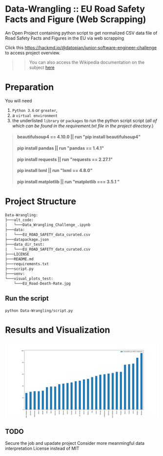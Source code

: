 # Data-Wrangling :: EU Road Safety Facts and Figure (Web Scrapping)
An Open Project containing python script to get normalized CSV data file of Road Safety Facts and Figures in the EU via web scrapping

Click this https://hackmd.io/@datopian/junior-software-engineer-challenge to access project overview.
>> You can also access the Wikipedia documentation on the subject [here](https://en.wikipedia.org/wiki/Road_safety_in_Europe)


# Preparation
You will need 
  1. `Python 3.6` or `greater`, 
  2. a `virtual environment`
  3. the underlisted `library` or `packages` to run the python script script (*all of which can be found in the requirement.txt file in the project directory.*)
> #### beautifulsoup4 == 4.10.0  || run "pip install beautifulsoup4"
> #### pip install pandas || run "pandas == 1.4.1"
> #### pip install requests || run "requests == 2.27.1"
> #### pip install lxml || run "lxml == 4.8.0"
> #### pip install matplotlib || run "matplotlib === 3.5.1 "


# Project Structure
```
Data-Wrangling:
├───alt_code:
|   └───Data_Wrangling_Challenge_.ipynb
├───data:
|   └───EU_ROAD_SAFETY_data_curated.csv
├───datapackage.json
├───data_dir_test:
|   └───EU_ROAD_SAFETY_data_curated.csv
├───LICENSE
├───README.md
├───requirements.txt
├───script.py
├───venv:
└───visual_plots_test:
    └───EU_Road-Death-Rate.jpg
```


## Run the script
``python Data-Wrangling/script.py``

# Results and Visualization

![bar cart](https://github.com/OmimiCode/Data-Wrangling/blob/main/visual_plots_test/EU_Road%20Death%20Rate.jpg)


## TODO
Secure the job and upadate project
Consider more meanmingful data interpretation
License instead of MIT 
